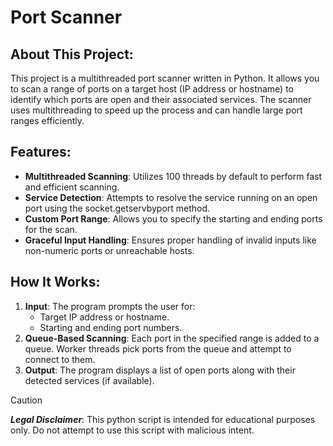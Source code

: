 # Port Scanner

## About This Project:
This project is a multithreaded port scanner written in Python. It allows you to scan a range of ports on a target host (IP address or hostname) to identify which ports are open and their associated services. The scanner uses multithreading to speed up the process and can handle large port ranges efficiently.

## Features:
* __Multithreaded Scanning__: Utilizes 100 threads by default to perform fast and efficient scanning.
* __Service Detection__: Attempts to resolve the service running on an open port using the socket.getservbyport method.
* __Custom Port Range__: Allows you to specify the starting and ending ports for the scan.
* __Graceful Input Handling__: Ensures proper handling of invalid inputs like non-numeric ports or unreachable hosts.

## How It Works:
1. __Input__: The program prompts the user for:
   * Target IP address or hostname.
   * Starting and ending port numbers.
2. __Queue-Based Scanning__: Each port in the specified range is added to a queue. Worker threads pick ports from the queue and attempt to connect to them.
3. __Output__: The program displays a list of open ports along with their detected services (if available).

> [!CAUTION]
> ***Legal Disclaimer***: This python script is intended for educational purposes only. Do not attempt to use this script with malicious intent. 
